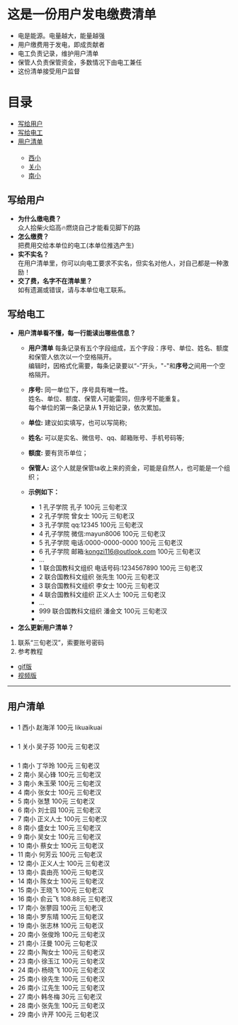 # 这是一份用户发电缴费清单
- 电是能源。电量越大，能量越强
- 用户缴费用于发电，即成贡献者
- 电工负责记录，维护用户清单
- 保管人负责保管资金，多数情况下由电工兼任
- 这份清单接受用户监督
# 目录
<ul>
  <li><a href="#toContributions">写给用户</a></li>
  <li><a href="#toEditor">写给电工</a></li>
  <li><a href="#ListOfContributions">用户清单</a>
    <ul>
      <li><a href="#xixiao">西小</a></li>
      <li><a href="#guanxiao">关小</a></li>
      <li><a href="#nanxiao">南小</a></li>
    </ul>
   </li>
 </ul>
 
 
## <a name="toContributions">写给用户</a>
- **为什么缴电费？**<br/>
众人拾柴火焰高🔥燃烧自己才能看见脚下的路<br/>
- **怎么缴费？**<br/>
把费用交给本单位的电工(本单位推选产生)<br/>
- **实不实名？**<br/>
在用户清单里，你可以向电工要求不实名，但实名对他人，对自己都是一种激励！<br/>
- **交了费，名字不在清单里？**<br/>
如有遗漏或错误，请与本单位电工联系。<br/>
## <a name="toEditor">写给电工</a>
- **用户清单看不懂，每一行能读出哪些信息？**<br/>
  - **用户清单** 每条记录有五个字段组成，五个字段：序号、单位、姓名、额度和保管人依次以一个空格隔开。<br/>
编辑时，因格式化需要，每条记录要以“-”开头，"-"和**序号**之间用一个空格隔开。<br/>
  - **序号:** 同一单位下，序号具有唯一性。<br/>
姓名、单位、额度、保管人可能雷同，但序号不能重复。<br/>
每个单位的第一条记录从 **1** 开始记录，依次累加。<br/>
  - **单位:** 建议如实填写，也可以写简称;<br/>
  - **姓名:** 可以是实名、微信号、qq、邮箱账号、手机号码等;<br/>
  - **额度:** 要有货币单位；<br/>
  - **保管人:** 这个人就是保管ta收上来的资金，可能是自然人，也可能是一个组织；<br/>

  - **示例如下：**
    - 1 孔子学院 孔子 100元 三旬老汉
    - 2 孔子学院 曾女士 100元 三旬老汉
    - 3 孔子学院 qq:12345 100元 三旬老汉
    - 4 孔子学院 微信:mayun8006 100元 三旬老汉
    - 5 孔子学院 电话:0000-0000-0000 100元 三旬老汉
    - 6 孔子学院 邮箱:kongzi116@outlook.com 100元 三旬老汉
    - ...
    - 1 联合国教科文组织 电话号码:1234567890 100元 三旬老汉<br/>
    - 2 联合国教科文组织 张先生 100元 三旬老汉<br/>
    - 3 联合国教科文组织 李女士 100元 三旬老汉<br/>
    - 4 联合国教科文组织 正义人士 100元 三旬老汉<br/>
    - ...
    - 999 联合国教科文组织 潘金文 100元 三旬老汉<br/>
    - ...
- **怎么更新用户清单？**<br/>
1. 联系“三旬老汉”，索要账号密码
2. 参考教程<br/>
- [gif版](https://github.com/25thAssociation/LuJiang/blob/master/common/15183629789391518362961650.gif)
- [视频版](http://v.youku.com/v_show/id_XMzM5NTQwNjg1Ng==.html?x&sharefrom=android&sharekey=42a726955348fa311977ddd20baadf339)
----
## <a name="ListOfContributions">用户清单</a>
### <a name="xixiao"></a>
- 1 西小 赵海洋 100元 likuaikuai
### <a name="guanxiao"></a>
- 1 关小 吴子芬 100元 三旬老汉
### <a name="nanxiao"></a>
- 1 南小 丁华玲 100元 三旬老汉
- 2 南小 吴心锋 100元 三旬老汉
- 3 南小 朱玉荣 100元 三旬老汉
- 4 南小 张女士 100元 三旬老汉
- 5 南小 张慧 100元 三旬老汉
- 6 南小 刘士园 100元 三旬老汉
- 7 南小 正义人士 100元 三旬老汉
- 8 南小 盛女士 100元 三旬老汉
- 9 南小 吴女士 100元 三旬老汉
- 10 南小 蔡女士 100元 三旬老汉
- 11 南小 何芳云 100元 三旬老汉
- 12 南小 正义人士 100元 三旬老汉
- 13 南小 袁由亮 100元 三旬老汉
- 14 南小 陈女士 100元 三旬老汉
- 15 南小 王晓飞 100元 三旬老汉
- 16 南小 俞云飞 108.88元 三旬老汉
- 17 南小 张蓼园 100元 三旬老汉
- 18 南小 罗东晴 100元 三旬老汉
- 19 南小 张志林 100元 三旬老汉
- 20 南小 张俊玲 100元 三旬老汉
- 21 南小 汪曼 100元 三旬老汉
- 22 南小 陶女士 100元 三旬老汉
- 23 南小 徐玉江 100元 三旬老汉
- 24 南小 杨晓飞 100元 三旬老汉
- 25 南小 徐先生 100元 三旬老汉
- 26 南小 江先生 100元 三旬老汉
- 27 南小 韩冬梅 30元 三旬老汉
- 28 南小 张先生 100元 三旬老汉
- 29 南小 许芹 100元 三旬老汉
